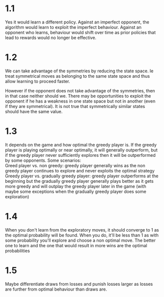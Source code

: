 # 1.1	

Yes it would learn a different policy. Against an imperfect opponent, the algorithm would learn to exploit the imperfect behaviour. Against an opponent who learns, behaviour would shift over time as prior policies that lead to rewards would no longer be effective.											
												
# 1.2												
We can take advantage of the symmetries by reducing the state space. Ie treat symmetrical moves as belonging to the same state space and thus allow learning to proceed faster.	

However if the opponent does not take advantage of the symmetries, then in that case neither should we. There may be opportunities to exploit the opponent if he has a weakness in one state space but not in another (even if they are symmetrical). It is not true that symmetrically similar states should have the same value.											
												
# 1.3												
It depends on the game and how optimal the greedy player is. If the greedy player is playing optimally or near optimally, it will generally outperform, but if the greedy player never sufficiently explores then it will be outperformed by some opponents. Some scenarios:											
Greed player vs. non greedy: greedy player generally wins as the non greedy player continues to explore and never exploits the optimal strategy									
Greedy player vs. gradually greedy player: greedy player outperforms at the beginning but the gradually greedy player generally plays better as it gets more greedy and will outplay the greedy player later in the game (with maybe some exceptions when the gradually greedy player does some exploration)									
												
# 1.4												
When you don't learn from the exploratory moves, it should converge to 1 as the optimal probability will be found. When you do, it'll be less than 1 as with some probability you'll explore and choose a non optimal move.	The better one to learn and the one that would result in more wins are the optimal probabilities											
												
# 1.5												
Maybe differentiate draws from losses and punish losses larger as losses are further from optimal behaviour than draws are.								

